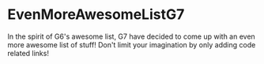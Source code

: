 # EvenMoreAwesomeListG7
In the spirit of G6's awesome list, G7 have decided to come up with an even more awesome list of stuff! Don't limit your imagination by only adding code related links!
